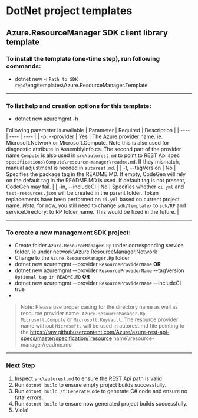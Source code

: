 # DotNet project templates

## Azure.ResourceManager SDK client library template

### To install the template (one-time step), run following commands:
* dotnet new -i `Path to SDK repo`\eng\templates\Azure.ResourceManager.Template

---


### To list help and creation options for this template:
* dotnet new azuremgmt -h

Following parameter is available
| Parameter | Required | Description |
| ---- | ---- | ---- |
| -p, --provider | Yes | The Azure provider name. ie. Microsoft.Network or Microsoft.Compute. Note this is also used for diagnostic attribute in AssemblyInfo.cs. The second part of the provider name `Compute` is also used in  `src\autorest.md` to point to REST Api spec `specifications\Compute\resource-manager\readme.md`. If they mismatch, manual adjustment is needed in `autorest.md`. |
| -t, --tagVersion | No | Specifies the package tag in the README.MD. If empty, CodeGen will rely on the default tag in the README.MD is used. If default tag is not present, CodeGen may fail. |
| -in, --includeCI | No | Specifies whether `ci.yml` and `test-resources.json` will be created in the parent folder. Token replacements have been performed on `ci.yml` based on current project name. *Note*, for now, you still need to change `sdk/template/` to `sdk/RP` and serviceDirectory: to RP folder name. This would be fixed in the future. |

---


### To create a new management SDK project:
* Create folder `Azure.ResourceManager.Rp` under corresponding service folder, ie under network\Azure.ResourceManager.Network 
* Change to the `Azure.ResourceManager.Rp` folder 
* dotnet new azuremgmt --provider `ResourceProviderName`  **OR**
* dotnet new azuremgmt --provider `ResourceProviderName` --tagVersion `Optional tag in README.MD`  **OR**
* dotnet new azuremgmt --provider `ResourceProviderName` --includeCI true
* 
> Note: Please use proper casing for the directory name as well as resource provider name. `Azure.ResourceManager.Rp`, `Microsoft.Compute` or `Microsoft.KeyVault`. The resource provider name without `Microsoft.` will be used in autorest.md file pointing to the  https://raw.githubusercontent.com/Azure/azure-rest-api-specs/master/specification/`resource name`/resource-manager/readme.md

---


### Next Step
1. Inspect `src\autorest.md` to ensure the REST Api path is valid
2. Run `dotnet build` to ensure empty project builds successfully.
3. Run `dotnet build /t:GenerateCode` to generate C# code and ensure no fatal errors.
4. Run `dotnet build` to ensure now generated project builds successfully.
5. Viola!
